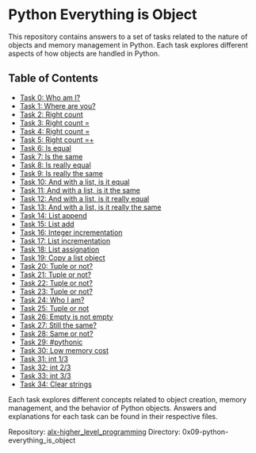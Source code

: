 # Python Everything is Object

This repository contains answers to a set of tasks related to the nature of objects and memory management in Python. Each task explores different aspects of how objects are handled in Python.

## Table of Contents

- [Task 0: Who am I?](../0-answer.txt)
- [Task 1: Where are you?](../1-answer.txt)
- [Task 2: Right count](../2-answer.txt)
- [Task 3: Right count =](../3-answer.txt)
- [Task 4: Right count =](../4-answer.txt)
- [Task 5: Right count =+](../5-answer.txt)
- [Task 6: Is equal](../6-answer.txt)
- [Task 7: Is the same](../7-answer.txt)
- [Task 8: Is really equal](../8-answer.txt)
- [Task 9: Is really the same](../9-answer.txt)
- [Task 10: And with a list, is it equal](../10-answer.txt)
- [Task 11: And with a list, is it the same](../11-answer.txt)
- [Task 12: And with a list, is it really equal](../12-answer.txt)
- [Task 13: And with a list, is it really the same](../13-answer.txt)
- [Task 14: List append](../14-answer.txt)
- [Task 15: List add](../15-answer.txt)
- [Task 16: Integer incrementation](../16-answer.txt)
- [Task 17: List incrementation](../17-answer.txt)
- [Task 18: List assignation](../18-answer.txt)
- [Task 19: Copy a list object](../19-copy_list.py)
- [Task 20: Tuple or not?](../20-answer.txt)
- [Task 21: Tuple or not?](../21-answer.txt)
- [Task 22: Tuple or not?](../22-answer.txt)
- [Task 23: Tuple or not?](../23-answer.txt)
- [Task 24: Who I am?](../24-answer.txt)
- [Task 25: Tuple or not](../25-answer.txt)
- [Task 26: Empty is not empty](../26-answer.txt)
- [Task 27: Still the same?](../27-answer.txt)
- [Task 28: Same or not?](../28-answer.txt)
- [Task 29: #pythonic](../100-magic_string.py)
- [Task 30: Low memory cost](../101-locked_class.py)
- [Task 31: int 1/3](../103-line1.txt)
- [Task 32: int 2/3](../104-line1.txt)
- [Task 33: int 3/3](../105-line1.txt)
- [Task 34: Clear strings](../106-line1.txt)

Each task explores different concepts related to object creation, memory management, and the behavior of Python objects. Answers and explanations for each task can be found in their respective files.

Repository: [alx-higher_level_programming](https://github.com/gebretewodros73/alx-higher_level_programming)
Directory: 0x09-python-everything_is_object

